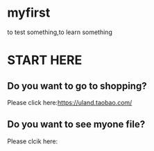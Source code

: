 # myfirst
to test something,to learn something
# START HERE
## Do you want to go to shopping?
Please click here:https://uland.taobao.com/
## Do you want to see myone file?
Please clcik here:
